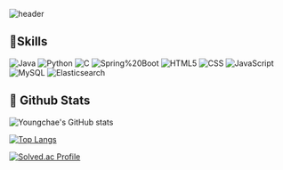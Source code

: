 ![header](https://capsule-render.vercel.app/api?type=venom&text=👋0u0-chae%20Github!)

  
## 💪Skills
![Java](https://img.shields.io/badge/Java-007396.svg?&style=for-the-badge&logo=Java&logoColor=white)
![Python](https://img.shields.io/badge/Python-3776AB.svg?&style=for-the-badge&logo=Python&logoColor=white)
![C](https://img.shields.io/badge/C-A8B9CC.svg?&style=for-the-badge&logo=C&logoColor=white)
![Spring%20Boot](https://img.shields.io/badge/Spring%20Boot-6DB33F.svg?&style=for-the-badge&logo=Spring%20Boot&logoColor=white)
![HTML5](https://img.shields.io/badge/HTML5-E34F26.svg?&style=for-the-badge&logo=HTML5&logoColor=white)
![CSS](https://img.shields.io/badge/CSS-663399.svg?&style=for-the-badge&logo=CSS&logoColor=white)
![JavaScript](https://img.shields.io/badge/JavaScript-F7DF1E.svg?&style=for-the-badge&logo=JavaScript&logoColor=white)
![MySQL](https://img.shields.io/badge/MySQL-4479A1.svg?&style=for-the-badge&logo=MySQL&logoColor=white)
![Elasticsearch](https://img.shields.io/badge/Elasticsearch-005571.svg?&style=for-the-badge&logo=Elasticsearch&logoColor=white)


## 🤔 Github Stats
![Youngchae's GitHub stats](https://github-readme-stats.vercel.app/api?username=0u0-chae&show_icons=true&theme=radical)


[![Top Langs](https://github-readme-stats.vercel.app/api/top-langs/?username=0u0-chae)](https://github.com/anuraghazra/github-readme-stats)


[![Solved.ac Profile](http://mazassumnida.wtf/api/v2/generate_badge?boj=dudco5858)](https://solved.ac/rlatngus1691/)
